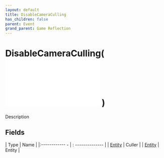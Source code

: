 ```yaml
---
layout: default
title: DisableCameraCulling
has_children: false
parent: Event
grand_parent: Game Reflection
---
```

# DisableCameraCulling( ![ EntityEventBase ](game-reflection/events/entity_event_base.md) )
Description 

## Fields
| Type | Name |
|:------------ - | : -------------- |
| [Entity](game-reflection/classes/entity.md) | Culler |
| [Entity](game-reflection/classes/entity.md) | Entity |
